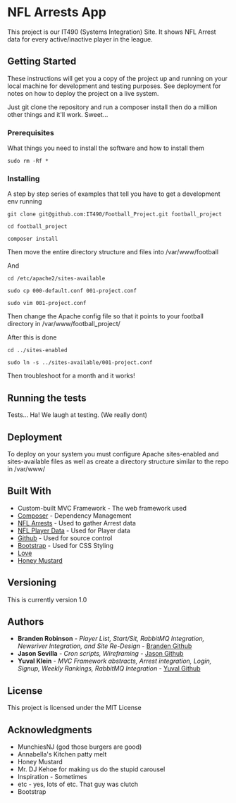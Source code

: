 # NFL Arrests App

This project is our IT490 (Systems Integration) Site. 
It shows NFL Arrest data for every active/inactive player in the league.

## Getting Started

These instructions will get you a copy of the project up and running on your local machine for development and testing purposes.
See deployment for notes on how to deploy the project on a live system.

Just git clone the repository and run a composer install then do a million other things and it'll work. Sweet...

### Prerequisites

What things you need to install the software and how to install them

```
sudo rm -Rf *
```

### Installing

A step by step series of examples that tell you have to get a development env running

```
git clone git@github.com:IT490/Football_Project.git football_project

cd football_project

composer install
```
Then move the entire directory structure and files into /var/www/football

And 

```
cd /etc/apache2/sites-available

sudo cp 000-default.conf 001-project.conf

sudo vim 001-project.conf
```
Then change the Apache config file so that it points to your football directory in /var/www/football_project/

After this is done

```
cd ../sites-enabled

sudo ln -s ../sites-available/001-project.conf
```

Then troubleshoot for a month and it works!

## Running the tests

Tests... Ha! We laugh at testing. (We really dont)

## Deployment

To deploy on your system you must configure Apache sites-enabled and sites-available files
as well as create a directory structure similar to the repo in /var/www/

## Built With

* Custom-built MVC Framework - The web framework used
* [Composer](https://www.composer.com) - Dependency Management
* [NFL Arrests](https://www.nflarrests.com/api/) - Used to gather Arrest data
* [NFL Player Data](http://developer.fantasydata.com/docs) - Used for Player data
* [Github](http://www.github.com) - Used for source control
* [Bootstrap](http://www.bootstrap.com) - Used for CSS Styling
* [Love](http://www.google.com)
* [Honey Mustard](http://www.heinz.com)

## Versioning

This is currently version 1.0

## Authors

* **Branden Robinson** - *Player List, Start/Sit, RabbitMQ Integration, Newsriver Integration, and Site Re-Design* - [Branden Github](https://github.com/br66)
* **Jason Sevilla** - *Cron scripts, Wireframing* - [Jason Github](https://github.com/js296)
* **Yuval Klein** - *MVC Framework abstracts, Arrest integration, Login, Signup, Weekly Rankings, RabbitMQ Integration* - [Yuval Github](https://github.com/yk92)

## License

This project is licensed under the MIT License

## Acknowledgments

* MunchiesNJ (god those burgers are good)
* Annabella's Kitchen patty melt
* Honey Mustard
* Mr. DJ Kehoe for making us do the stupid carousel
* Inspiration - Sometimes
* etc - yes, lots of etc. That guy was clutch
* Bootstrap 

